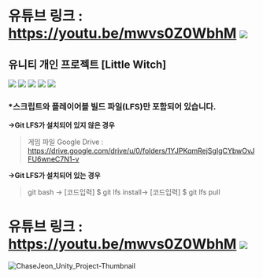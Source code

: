 # 유튜브 링크 : https://youtu.be/mwvs0Z0WbhM   <img src="https://img.shields.io/badge/Youtube-D1180B?style=flat-square&logo=youtube&logoColor=white"/>

## **유니티 개인 프로젝트 [Little Witch]**

<img src="https://img.shields.io/badge/UNITY-000000?style=flat-square&logo=unity&logoColor=white"/>   <img src="https://img.shields.io/badge/Csharp-808080?style=flat-square&logo=unity&logoColor=white"/>   <img src="https://img.shields.io/badge/Unitask-808080?style=flat-square&logo=unity&logoColor=white"/>   <img src="https://img.shields.io/badge/DoTween-808080?style=flat-square&logo=unity&logoColor=white"/>  <img src="https://img.shields.io/badge/Firebase-FFCA28?style=flat-square&logo=firebase&logoColor=white"/>

### ***스크립트와 플레이어블 빌드 파일(LFS)만 포함되어 있습니다.**

>
**->Git LFS가 설치되어 있지 않은 경우**
> 게임 파일 Google Drive : https://drive.google.com/drive/u/0/folders/1YJPKqmRejSgIgCYbwOvJFU6wneC7N1-v

**->Git LFS가 설치되어 있는 경우**
> git bash -> [코드입력] $ git lfs install-> [코드입력] $ git lfs pull


# 유튜브 링크 : https://youtu.be/mwvs0Z0WbhM   <img src="https://img.shields.io/badge/Youtube-D1180B?style=flat-square&logo=youtube&logoColor=white"/>

![ChaseJeon_Unity_Project-Thumbnail](https://github.com/user-attachments/assets/3f67bc6d-50c9-4b46-b484-5c23fe952996)


